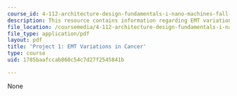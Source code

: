 ```yaml
---
course_id: 4-112-architecture-design-fundamentals-i-nano-machines-fall-2012
description: This resource contains information regarding EMT variations in cancer.
file_location: /coursemedia/4-112-architecture-design-fundamentals-i-nano-machines-fall-2012/1785baafccab860c54c7d27f2545841b_MIT4_112F12_Doc_Ex1_EMT.pdf
file_type: application/pdf
layout: pdf
title: 'Project 1: EMT Variations in Cancer'
type: course
uid: 1785baafccab860c54c7d27f2545841b

---
```

None
